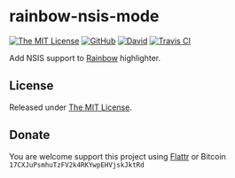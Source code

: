 # rainbow-nsis-mode

[![The MIT License](https://img.shields.io/badge/license-MIT-orange.svg?style=flat-square)](http://opensource.org/licenses/MIT)
[![GitHub](https://img.shields.io/github/release/idleberg/rainbow-nsis-mode.svg?style=flat-square)](https://github.com/idleberg/rainbow-nsis-mode/releases)
[![David](https://img.shields.io/david/dev/idleberg/rainbow-nsis-mode.svg?style=flat-square)](https://david-dm.org/idleberg/rainbow-nsis-mode#info=devDependencies)
[![Travis CI](https://img.shields.io/travis/idleberg/rainbow-nsis-mode.svg?style=flat-square)](https://travis-ci.org/idleberg/rainbow-nsis-mode)

Add NSIS support to [Rainbow][1] highlighter.

## License

Released under [The MIT License][3].

## Donate

You are welcome support this project using [Flattr][3] or Bitcoin `17CXJuPsmhuTzFV2k4RKYwpEHVjskJktRd`

[1]: https://craig.is/making/rainbows
[2]: LICENSE
[3]: https://flattr.com/submit/auto?user_id=idleberg&url=https://github.com/idleberg/rainbow-nsis-mode
